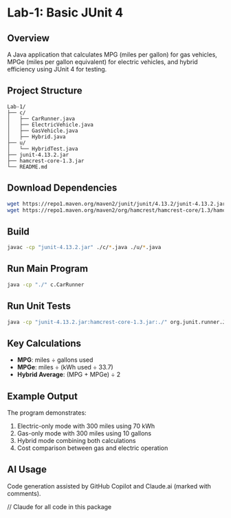 # Lab-1: Basic JUnit 4

## Overview
A Java application that calculates MPG (miles per gallon) for gas vehicles, MPGe (miles per gallon equivalent) for electric vehicles, and hybrid efficiency using JUnit 4 for testing.

## Project Structure
```
Lab-1/
├── c/
│   ├── CarRunner.java
│   ├── ElectricVehicle.java
│   ├── GasVehicle.java
│   ├── Hybrid.java
├── u/
│   └── HybridTest.java
├── junit-4.13.2.jar          
├── hamcrest-core-1.3.jar     
└── README.md                   
```

## Download Dependencies
```bash
wget https://repo1.maven.org/maven2/junit/junit/4.13.2/junit-4.13.2.jar
wget https://repo1.maven.org/maven2/org/hamcrest/hamcrest-core/1.3/hamcrest-core-1.3.jar
```

## Build
```bash
javac -cp "junit-4.13.2.jar" ./c/*.java ./u/*.java
```

## Run Main Program
```bash
java -cp "./" c.CarRunner
```

## Run Unit Tests
```bash
java -cp "junit-4.13.2.jar:hamcrest-core-1.3.jar:./" org.junit.runner.JUnitCore u.HybridTest
```

## Key Calculations
- **MPG**: miles ÷ gallons used
- **MPGe**: miles ÷ (kWh used ÷ 33.7) 
- **Hybrid Average**: (MPG + MPGe) ÷ 2

## Example Output
The program demonstrates:
1. Electric-only mode with 300 miles using 70 kWh
2. Gas-only mode with 300 miles using 10 gallons  
3. Hybrid mode combining both calculations
4. Cost comparison between gas and electric operation

## AI Usage
Code generation assisted by GitHub Copilot and Claude.ai (marked with comments).

// Claude for all code in this package